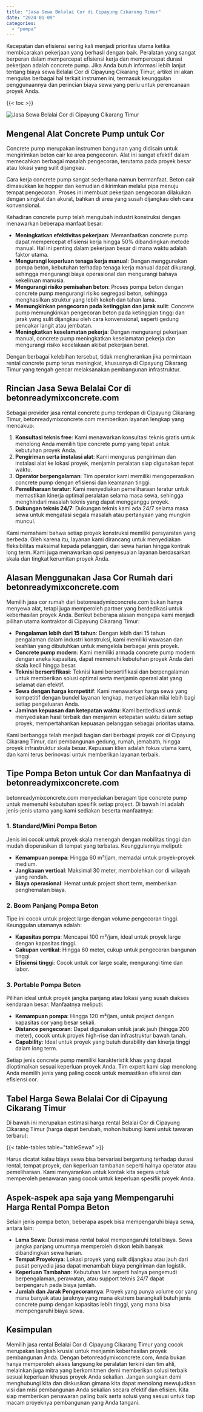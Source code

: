 ```yaml
---
title: "Jasa Sewa Belalai Cor di Cipayung Cikarang Timur"
date: "2024-01-09"
categories: 
  - "pompa"
---
```


Kecepatan dan efisiensi sering kali menjadi prioritas utama ketika membicarakan pekerjaan yang berhasil dengan baik. Peralatan yang sangat berperan dalam mempercepat efisiensi kerja dan mempercepat durasi pekerjaan adalah concrete pump. Jika Anda butuh informasi lebih lanjut tentang biaya sewa Belalai Cor di Cipayung Cikarang Timur, artikel ini akan mengulas berbagai hal terkait instrumen ini, termasuk keunggulan penggunaannya dan perincian biaya sewa yang perlu untuk perencanaan proyek Anda.

{{< toc >}}

![Jasa Sewa Belalai Cor di Cipayung Cikarang Timur](https://betoncor8.github.io/pump/concrete-pump%20(25).png)

## Mengenal Alat Concrete Pump untuk Cor

Concrete pump merupakan instrumen bangunan yang didisain untuk mengirimkan beton cair ke area pengecoran. Alat ini sangat efektif dalam memecahkan berbagai masalah pengecoran, terutama pada proyek besar atau lokasi yang sulit dijangkau.

Cara kerja concrete pump sangat sederhana namun bermanfaat. Beton cair dimasukkan ke hopper dan kemudian dikirimkan melalui pipa menuju tempat pengecoran. Proses ini membuat pekerjaan pengecoran dilakukan dengan singkat dan akurat, bahkan di area yang susah dijangkau oleh cara konvensional.

Kehadiran concrete pump telah mengubah industri konstruksi dengan menawarkan beberapa manfaat besar:

- **Meningkatkan efektivitas pekerjaan**: Memanfaatkan concrete pump dapat mempercepat efisiensi kerja hingga 50% dibandingkan metode manual. Hal ini penting dalam pekerjaan besar di mana waktu adalah faktor utama.
- **Mengurangi keperluan tenaga kerja manual**: Dengan menggunakan pompa beton, kebutuhan terhadap tenaga kerja manual dapat dikurangi, sehingga mengurangi biaya operasional dan mengurangi bahaya kekeliruan manusia.
- **Mengurangi risiko pemisahan beton**: Proses pompa beton dengan concrete pump mengurangi risiko segregasi beton, sehingga menghasilkan struktur yang lebih kokoh dan tahan lama.
- **Memungkinkan pengecoran pada ketinggian dan jarak sulit**: Concrete pump memungkinkan pengecoran beton pada ketinggian tinggi dan jarak yang sulit dijangkau oleh cara konvensional, seperti gedung pencakar langit atau jembatan.
- **Meningkatkan keselamatan pekerja**: Dengan mengurangi pekerjaan manual, concrete pump meningkatkan keselamatan pekerja dan mengurangi risiko kecelakaan akibat pekerjaan berat.

Dengan berbagai kelebihan tersebut, tidak mengherankan jika permintaan rental concrete pump terus meningkat, khususnya di Cipayung Cikarang Timur yang tengah gencar melaksanakan pembangunan infrastruktur.

## Rincian Jasa Sewa Belalai Cor di betonreadymixconcrete.com

Sebagai provider jasa rental concrete pump terdepan di Cipayung Cikarang Timur, betonreadymixconcrete.com memberikan layanan lengkap yang mencakup:

1. **Konsultasi teknis free**: Kami menawarkan konsultasi teknis gratis untuk menolong Anda memilih tipe concrete pump yang tepat untuk kebutuhan proyek Anda.
2. **Pengiriman serta instalasi alat**: Kami mengurus pengiriman dan instalasi alat ke lokasi proyek, menjamin peralatan siap digunakan tepat waktu.
3. **Operator berpengalaman**: Tim operator kami memiliki mengoperasikan concrete pump dengan efisiensi dan keamanan tinggi.
4. **Pemeliharaan teratur**: Kami menyediakan pemeliharaan teratur untuk memastikan kinerja optimal peralatan selama masa sewa, sehingga menghindari masalah teknis yang dapat mengganggu proyek.
5. **Dukungan teknis 24/7**: Dukungan teknis kami ada 24/7 selama masa sewa untuk mengatasi segala masalah atau pertanyaan yang mungkin muncul.

Kami memahami bahwa setiap proyek konstruksi memiliki persyaratan yang berbeda. Oleh karena itu, layanan kami dirancang untuk menyediakan fleksibilitas maksimal kepada pelanggan, dari sewa harian hingga kontrak long term. Kami juga menawarkan opsi penyesuaian layanan berdasarkan skala dan tingkat kerumitan proyek Anda.

## Alasan Menggunakan Jasa Cor Rumah dari betonreadymixconcrete.com

Memilih jasa cor rumah dari betonreadymixconcrete.com bukan hanya menyewa alat, tetapi juga memperoleh partner yang berdedikasi untuk keberhasilan proyek Anda. Berikut beberapa alasan mengapa kami menjadi pilihan utama kontraktor di Cipayung Cikarang Timur:

- **Pengalaman lebih dari 15 tahun**: Dengan lebih dari 15 tahun pengalaman dalam industri konstruksi, kami memiliki wawasan dan keahlian yang dibutuhkan untuk mengelola berbagai jenis proyek.
- **Concrete pump modern**: Kami memiliki armada concrete pump modern dengan aneka kapasitas, dapat memenuhi kebutuhan proyek Anda dari skala kecil hingga besar.
- **Teknisi bersertifikasi**: Teknisi kami bersertifikasi dan berpengalaman untuk memberikan solusi optimal serta menjamin operasi alat yang selamat dan efektif.
- **Sewa dengan harga kompetitif**: Kami menawarkan harga sewa yang kompetitif dengan bundel layanan lengkap, menyediakan nilai lebih bagi setiap pengeluaran Anda.
- **Jaminan kepuasan dan ketepatan waktu**: Kami berdedikasi untuk menyediakan hasil terbaik dan menjamin ketepatan waktu dalam setiap proyek, mempertahankan kepuasan pelanggan sebagai prioritas utama.

Kami berbangga telah menjadi bagian dari berbagai proyek cor di Cipayung Cikarang Timur, dari pembangunan gedung, rumah, jemabatn, hingga proyek infrastruktur skala besar. Kepuasan klien adalah fokus utama kami, dan kami terus berinovasi untuk memberikan layanan terbaik.

## Tipe Pompa Beton untuk Cor dan Manfaatnya di betonreadymixconcrete.com

betonreadymixconcrete.com menyediakan beragam tipe concrete pump untuk memenuhi kebutuhan spesifik setiap project. Di bawah ini adalah jenis-jenis utama yang kami sediakan beserta manfaatnya:

### 1\. Standard/Mini Pompa Beton

Jenis ini cocok untuk proyek skala menengah dengan mobilitas tinggi dan mudah dioperasikan di tempat yang terbatas. Keunggulannya meliputi:

- **Kemampuan pompa**: Hingga 60 m³/jam, memadai untuk proyek-proyek medium.
- **Jangkauan vertical**: Maksimal 30 meter, membolehkan cor di wilayah yang rendah.
- **Biaya operasional**: Hemat untuk project short term, memberikan penghematan biaya.

### 2\. Boom Panjang Pompa Beton

Tipe ini cocok untuk project large dengan volume pengecoran tinggi. Keunggulan utamanya adalah:

- **Kapasitas pompa**: Mencapai 100 m³/jam, ideal untuk proyek large dengan kapasitas tinggi.
- **Cakupan vertikal**: Hingga 60 meter, cukup untuk pengecoran bangunan tinggi.
- **Efisiensi tinggi**: Cocok untuk cor large scale, mengurangi time dan labor.

### 3\. Portable Pompa Beton

Pilihan ideal untuk proyek jangka panjang atau lokasi yang susah diakses kendaraan besar. Manfaatnya meliputi:

- **Kemampuan pompa**: Hingga 120 m³/jam, untuk project dengan kapasitas cor yang besar sekali.
- **Distance pengecoran**: Dapat digunakan untuk jarak jauh (hingga 200 meter), cocok untuk proyek high-rise dan infrastruktur bawah tanah.
- **Capability**: Ideal untuk proyek yang butuh durability dan kinerja tinggi dalam long term.

Setiap jenis concrete pump memiliki karakteristik khas yang dapat dioptimalkan sesuai keperluan proyek Anda. Tim expert kami siap menolong Anda memilih jenis yang paling cocok untuk memastikan efisiensi dan efisiensi cor.

## Tabel Harga Sewa Belalai Cor di Cipayung Cikarang Timur

Di bawah ini merupakan estimasi harga rental Belalai Cor di Cipayung Cikarang Timur (harga dapat berubah, mohon hubungi kami untuk tawaran terbaru):

{{< table-tables table="tableSewa" >}}

Harus dicatat kalau biaya sewa bisa bervariasi bergantung terhadap durasi rental, tempat proyek, dan keperluan tambahan seperti halnya operator atau pemeliharaan. Kami menyarankan untuk kontak kita segera untuk memperoleh penawaran yang cocok untuk keperluan spesifik proyek Anda.

## Aspek-aspek apa saja yang Mempengaruhi Harga Rental Pompa Beton

Selain jenis pompa beton, beberapa aspek bisa mempengaruhi biaya sewa, antara lain:

- **Lama Sewa**: Durasi masa rental bakal mempengaruhi total biaya. Sewa jangka panjang umumnya memperoleh diskon lebih banyak dibandingkan sewa harian.
- **Tempat Proyeknya**: Lokasi proyek yang sulit dijangkau atau jauh dari pusat penyedia jasa dapat menambah biaya pengiriman dan logistik.
- **Keperluan Tambahan**: Kebutuhan lain seperti halnya pengemudi berpengalaman, perawatan, atau support teknis 24/7 dapat berpengaruh pada biaya jumlah.
- **Jumlah dan Jarak Pengecorannya**: Proyek yang punya volume cor yang mana banyak atau jaraknya yang mana ekstrem barangkali butuh jenis concrete pump dengan kapasitas lebih tinggi, yang mana bisa mempengaruhi biaya sewa.

## Kesimpulan

Memilih jasa rental Belalai Cor di Cipayung Cikarang Timur yang cocok merupakan langkah krusial untuk menjamin keberhasilan proyek pembangunan Anda. Dengan betonreadymixconcrete.com, Anda bukan hanya memperoleh akses langsung ke peralatan terkini dan tim ahli, melainkan juga mitra yang berkomitmen demi memberikan solusi terbaik sesuai keperluan khusus proyek Anda sekalian. Jangan sungkan demi menghubungi kita dan diskusikan gimana kita dapat menolong mewujudkan visi dan misi pembangunan Anda sekalian secara efektif dan efisien. Kita siap memberikan penawaran paling baik serta solusi yang sesuai untuk tiap macam proyeknya pembangunan yang Anda tangani.

